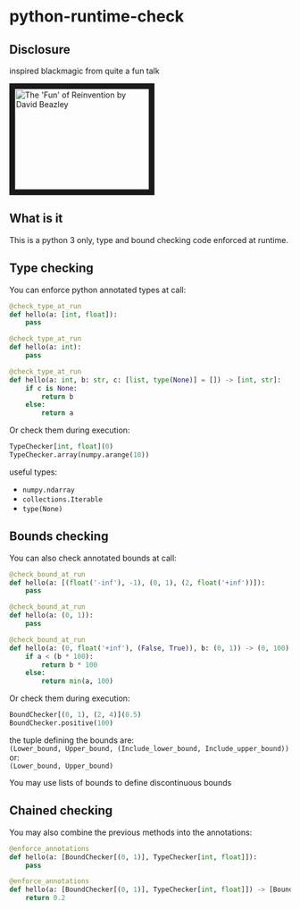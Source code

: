 # python-runtime-check

## Disclosure

inspired blackmagic from quite a fun talk

<a href="http://www.youtube.com/watch?feature=player_embedded&v=Je8TcRQcUgA" target="_blank"><img src="http://img.youtube.com/vi/Je8TcRQcUgA/0.jpg" alt="The 'Fun' of Reinvention by David Beazley" width="240" height="180" border="10" /></a>


## What is it

This is a python 3 only, type and bound checking code enforced at runtime.

## Type checking

You can enforce python annotated types at call:
```python
@check_type_at_run
def hello(a: [int, float]):
    pass

@check_type_at_run
def hello(a: int):
    pass

@check_type_at_run
def hello(a: int, b: str, c: [list, type(None)] = []) -> [int, str]:
    if c is None:
        return b
    else: 
        return a
```

Or check them during execution:
```python
TypeChecker[int, float](0)
TypeChecker.array(numpy.arange(10))
```

useful types:
- `numpy.ndarray`
- `collections.Iterable`
- `type(None)`

## Bounds checking

You can also check annotated bounds at call:
```python
@check_bound_at_run
def hello(a: [(float('-inf'), -1), (0, 1), (2, float('+inf'))]):
    pass

@check_bound_at_run
def hello(a: (0, 1)):
    pass

@check_bound_at_run
def hello(a: (0, float('+inf'), (False, True)), b: (0, 1)) -> (0, 100):
    if a < (b * 100):
        return b * 100
    else:
        return min(a, 100)
```

Or check them during execution:
```python
BoundChecker[(0, 1), (2, 4)](0.5)
BoundChecker.positive(100)
```

the tuple defining the bounds are:  
`(Lower_bound, Upper_bound, (Include_lower_bound, Include_upper_bound))`  
or:  
`(Lower_bound, Upper_bound)`  

You may use lists of bounds to define discontinuous bounds

## Chained checking

You may also combine the previous methods into the annotations:
```python
@enforce_annotations
def hello(a: [BoundChecker[(0, 1)], TypeChecker[int, float]]):
    pass

@enforce_annotations
def hello(a: [BoundChecker[(0, 1)], TypeChecker[int, float]]) -> [BoundChecker[(0, 1, (False, True))], TypeChecker[float]]:
    return 0.2
```
